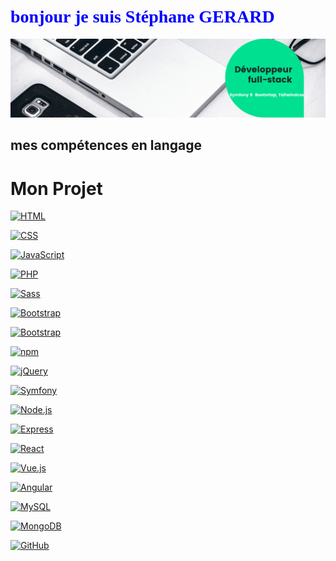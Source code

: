 
# <span style="color:blue; font-family:verdana;">bonjour je suis Stéphane GERARD</span>


<img src="https://github.com/Gerard41330/Stephane-GERARD/blob/main/Developpeur-full-stack.png">

##  mes compétences en langage

# Mon Projet

[![HTML](https://img.shields.io/badge/HTML-5-orange?logo=html5&style=flat-square)](https://www.w3.org/html/)

[![CSS](https://img.shields.io/badge/CSS-3-blue?logo=css3&style=flat-square)](https://www.w3.org/Style/CSS/Overview.en.html)

[![JavaScript](https://img.shields.io/badge/JavaScript-ES6-yellow?logo=javascript&style=flat-square)](https://developer.mozilla.org/en-US/docs/Web/JavaScript)

[![PHP](https://img.shields.io/badge/PHP-8.2%2B-blueviolet?logo=php&style=flat-square)](https://www.php.net/)

[![Sass](https://img.shields.io/badge/Sass-Latest-pink?logo=sass&style=flat-square)](https://sass-lang.com/)

[![Bootstrap](https://img.shields.io/badge/Bootstrap-4.6.0-563d7c?logo=bootstrap&style=flat-square)](https://getbootstrap.com/)

[![Bootstrap](https://img.shields.io/badge/Bootstrap-4.6.0-563d7c?logo=bootstrap&style=flat-square)](https://getbootstrap.com/)

[![npm](https://img.shields.io/badge/npm-Latest-red?logo=npm&style=flat-square)](https://www.npmjs.com/)

[![jQuery](https://img.shields.io/badge/jQuery-3.6.0-0769ad?logo=jquery&style=flat-square)](https://jquery.com/)

[![Symfony](https://img.shields.io/badge/Symfony-6.0-000000?logo=symfony&style=flat-square)](https://symfony.com/)


[![Node.js](https://img.shields.io/badge/Node.js-LTS-green?logo=node.js&style=flat-square)](https://nodejs.org/)

[![Express](https://img.shields.io/badge/Express-4-lightgrey?logo=express&style=flat-square)](https://expressjs.com/)

[![React](https://img.shields.io/badge/React-Latest-blue?logo=react&style=flat-square)](https://reactjs.org/)

[![Vue.js](https://img.shields.io/badge/Vue.js-2-brightgreen?logo=vue.js&style=flat-square)](https://vuejs.org/)

[![Angular](https://img.shields.io/badge/Angular-12-red?logo=angular&style=flat-square)](https://angular.io/)

[![MySQL](https://img.shields.io/badge/MySQL-Latest-blue?logo=mysql&style=flat-square)](https://www.mysql.com/)

[![MongoDB](https://img.shields.io/badge/MongoDB-Latest-green?logo=mongodb&style=flat-square)](https://www.mongodb.com/)

[![GitHub](https://img.shields.io/badge/GitHub-Profile-lightgrey?logo=github&style=flat-square)](https://github.com/yourusername)



